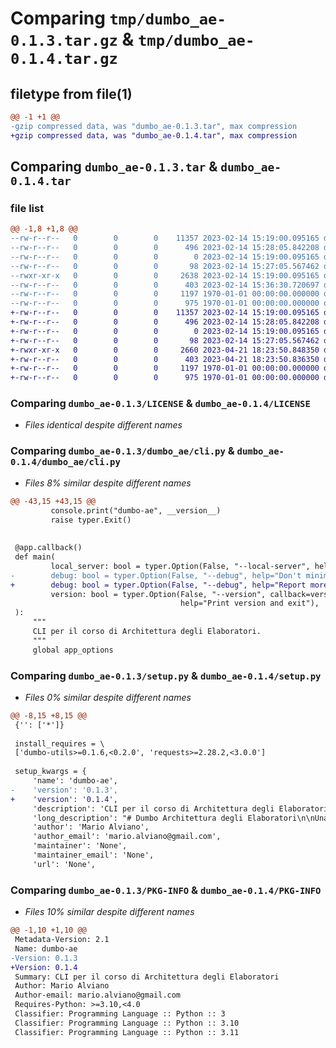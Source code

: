 # Comparing `tmp/dumbo_ae-0.1.3.tar.gz` & `tmp/dumbo_ae-0.1.4.tar.gz`

## filetype from file(1)

```diff
@@ -1 +1 @@
-gzip compressed data, was "dumbo_ae-0.1.3.tar", max compression
+gzip compressed data, was "dumbo_ae-0.1.4.tar", max compression
```

## Comparing `dumbo_ae-0.1.3.tar` & `dumbo_ae-0.1.4.tar`

### file list

```diff
@@ -1,8 +1,8 @@
--rw-r--r--   0        0        0    11357 2023-02-14 15:19:00.095165 dumbo_ae-0.1.3/LICENSE
--rw-r--r--   0        0        0      496 2023-02-14 15:28:05.842208 dumbo_ae-0.1.3/README.md
--rw-r--r--   0        0        0        0 2023-02-14 15:19:00.095165 dumbo_ae-0.1.3/dumbo_ae/__init__.py
--rw-r--r--   0        0        0       98 2023-02-14 15:27:05.567462 dumbo_ae-0.1.3/dumbo_ae/__main__.py
--rwxr-xr-x   0        0        0     2638 2023-02-14 15:19:00.095165 dumbo_ae-0.1.3/dumbo_ae/cli.py
--rw-r--r--   0        0        0      403 2023-02-14 15:36:30.720697 dumbo_ae-0.1.3/pyproject.toml
--rw-r--r--   0        0        0     1197 1970-01-01 00:00:00.000000 dumbo_ae-0.1.3/setup.py
--rw-r--r--   0        0        0      975 1970-01-01 00:00:00.000000 dumbo_ae-0.1.3/PKG-INFO
+-rw-r--r--   0        0        0    11357 2023-02-14 15:19:00.095165 dumbo_ae-0.1.4/LICENSE
+-rw-r--r--   0        0        0      496 2023-02-14 15:28:05.842208 dumbo_ae-0.1.4/README.md
+-rw-r--r--   0        0        0        0 2023-02-14 15:19:00.095165 dumbo_ae-0.1.4/dumbo_ae/__init__.py
+-rw-r--r--   0        0        0       98 2023-02-14 15:27:05.567462 dumbo_ae-0.1.4/dumbo_ae/__main__.py
+-rwxr-xr-x   0        0        0     2660 2023-04-21 18:23:50.848350 dumbo_ae-0.1.4/dumbo_ae/cli.py
+-rw-r--r--   0        0        0      403 2023-04-21 18:23:50.836350 dumbo_ae-0.1.4/pyproject.toml
+-rw-r--r--   0        0        0     1197 1970-01-01 00:00:00.000000 dumbo_ae-0.1.4/setup.py
+-rw-r--r--   0        0        0      975 1970-01-01 00:00:00.000000 dumbo_ae-0.1.4/PKG-INFO
```

### Comparing `dumbo_ae-0.1.3/LICENSE` & `dumbo_ae-0.1.4/LICENSE`

 * *Files identical despite different names*

### Comparing `dumbo_ae-0.1.3/dumbo_ae/cli.py` & `dumbo_ae-0.1.4/dumbo_ae/cli.py`

 * *Files 8% similar despite different names*

```diff
@@ -43,15 +43,15 @@
         console.print("dumbo-ae", __version__)
         raise typer.Exit()
 
 
 @app.callback()
 def main(
         local_server: bool = typer.Option(False, "--local-server", help="Use a DEV local server"),
-        debug: bool = typer.Option(False, "--debug", help="Don't minimize browser"),
+        debug: bool = typer.Option(False, "--debug", help="Report more detailed errors (for developers)"),
         version: bool = typer.Option(False, "--version", callback=version_callback, is_eager=True,
                                      help="Print version and exit"),
 ):
     """
     CLI per il corso di Architettura degli Elaboratori.
     """
     global app_options
```

### Comparing `dumbo_ae-0.1.3/setup.py` & `dumbo_ae-0.1.4/setup.py`

 * *Files 0% similar despite different names*

```diff
@@ -8,15 +8,15 @@
 {'': ['*']}
 
 install_requires = \
 ['dumbo-utils>=0.1.6,<0.2.0', 'requests>=2.28.2,<3.0.0']
 
 setup_kwargs = {
     'name': 'dumbo-ae',
-    'version': '0.1.3',
+    'version': '0.1.4',
     'description': 'CLI per il corso di Architettura degli Elaboratori',
     'long_description': "# Dumbo Architettura degli Elaboratori\n\nUna semplice interfaccia a linea di comando per il corso di Architettura degli Eleboratori.\n\n\n## Prerequisiti\n\nPython 3.10+\n\n## Installazione\n\nIl modo più semplice è usare pip:\n\n```bash\n$ pip3 install dumbo-ae\n```\n\n\n## Uso\n\nPer controllare la propria soluzione a un esercizio è necessario indicare l'UUID dell'esercizio (fornito in aula) e il file sorgente della propria soluzione: \n```bash\n$ python3 -m dumbo_ae checker --of <UUID> <file-sorgente>\n```\n",
     'author': 'Mario Alviano',
     'author_email': 'mario.alviano@gmail.com',
     'maintainer': 'None',
     'maintainer_email': 'None',
     'url': 'None',
```

### Comparing `dumbo_ae-0.1.3/PKG-INFO` & `dumbo_ae-0.1.4/PKG-INFO`

 * *Files 10% similar despite different names*

```diff
@@ -1,10 +1,10 @@
 Metadata-Version: 2.1
 Name: dumbo-ae
-Version: 0.1.3
+Version: 0.1.4
 Summary: CLI per il corso di Architettura degli Elaboratori
 Author: Mario Alviano
 Author-email: mario.alviano@gmail.com
 Requires-Python: >=3.10,<4.0
 Classifier: Programming Language :: Python :: 3
 Classifier: Programming Language :: Python :: 3.10
 Classifier: Programming Language :: Python :: 3.11
```

